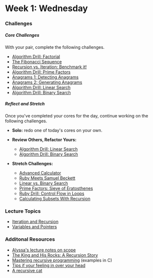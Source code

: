 # Week 1:  Wednesday

### Challenges

##### Core Challenges
With your pair, complete the following challenges.

- [Algorithm Drill: Factorial](https://github.com/grasshoppers-2014/algorithm-drill-factorial-challenge)
- [The Fibonacci Sequence](https://github.com/grasshoppers-2014/the-fibonacci-sequence-challenge)
- [Recursion vs. Iteration: Benchmark it!](https://github.com/grasshoppers-2014/recursion-vs-iteration-benchmarking-it-challenge)
- [Algorithm Drill: Prime Factors](https://github.com/grasshoppers-2014/algorithm-drill-prime-factors-challenge)
- [Anagrams 1: Detecting Anagrams](https://github.com/grasshoppers-2014/anagrams-1-detecting-anagrams-challenge)
- [Anagrams 2: Generating Anagrams](https://github.com/grasshoppers-2014/anagrams-2-generating-anagrams-challenge)
- [Algorithm Drill: Linear Search](https://github.com/grasshoppers-2014/algorithm-drill-linear-search-challenge)
- [Algorithm Drill: Binary Search](https://github.com/grasshoppers-2014/algorithm-drill-binary-search-challenge)


##### Reflect and Stretch
Once you've completed your cores for the day, continue working on the following challenges.

- **Solo:** redo one of today's cores on your own.

- **Review Others, Refactor Yours:**
  - [Algorithm Drill: Linear Search](https://github.com/grasshoppers-2014/algorithm-drill-linear-search-challenge)
  - [Algorithm Drill: Binary Search](https://github.com/grasshoppers-2014/algorithm-drill-binary-search-challenge)

- **Stretch Challenges:**
  - [Advanced Calculator](https://github.com/grasshoppers-2014/advanced-calculator-challenge)
  - [Ruby Meets Samuel Beckett](https://github.com/grasshoppers-2014/quad-ruby-meets-samuel-beckett-challenge)
  - [Linear vs. Binary Search](https://github.com/grasshoppers-2014/binary-vs-linear-searching-challenge)
  - [Prime Factors: Sieve of Eratosthenes](https://github.com/grasshoppers-2014/prime-factors-sieve-of-eratosthenes-challenge)
  - [Ruby Drill: Control Flow in Loops](https://github.com/grasshoppers-2014/ruby-drill-control-flow-in-loops-challenge)
  - [Calculating Subsets With Recursion](https://github.com/grasshoppers-2014/review-calculating-subsets-with-recursion-challenge)


### Lecture Topics
* [Iteration and Recursion](../resources/lectures.md#iteration-and-recursion)
* [Variables and Pointers](../resources/lectures.md#variables-and-pointers)

### Additonal Resources
* [Alyssa's lecture notes on scope](https://gist.github.com/alycit/cce40544f02946715266)
* [The King and His Rocks: A Recursion Story](http://ruby.bastardsbook.com/chapters/recursion/)
* [Mastering recursive programming](http://www.ibm.com/developerworks/library/l-recurs/index.html) (examples in C)
* [Tips if your feeling in over your head](http://blog.42floors.com/fake-courage/#.Ujnq1GRARq6)
* [A recursive cat](http://sweetsugarmama.net/wp-content/uploads/2011/09/hello-kitty-cat-costume.jpg)
